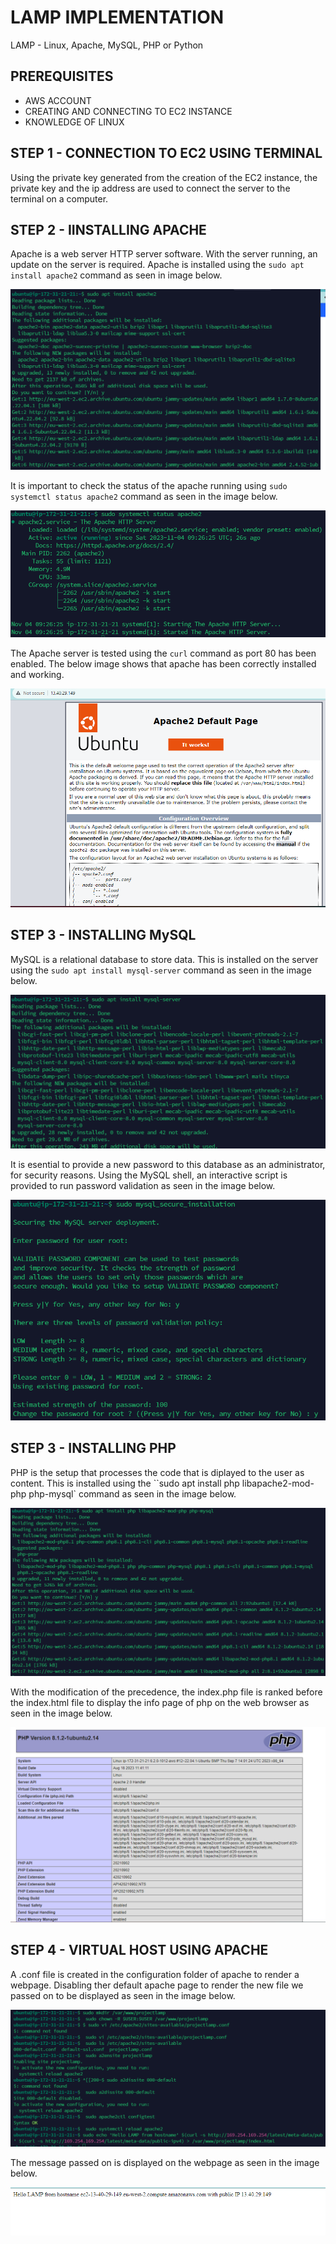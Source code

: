 # LAMP IMPLEMENTATION

LAMP - Linux, Apache, MySQL, PHP or Python

## PREREQUISITES
- AWS ACCOUNT 
- CREATING AND CONNECTING TO EC2 INSTANCE 
- KNOWLEDGE OF LINUX

## STEP 1 - CONNECTION TO EC2 USING TERMINAL 

Using the private key generated from the creation of the EC2 instance, the private key and the ip address are used to connect the server to the terminal on a computer. 

## STEP 2 - IINSTALLING APACHE

Apache is a web server HTTP server software. With the server running, an update on the server is required. Apache is installed using the `sudo apt install apache2` command as seen in image below.

![Alt text](<images/Apache Installation.png>)

It is important to check the status of the apache running using `sudo systemctl status apache2` command as seen in the image below.

![Alt text](<images/Apache status.png>)

The Apache server is tested using the `curl` command as port 80 has been enabled. The below image shows that apache has been correctly installed and working.

![Alt text](<images/Apache works.png>)

## STEP 3 - INSTALLING MySQL

MySQL is a relational database to store data. This is installed on the server using the `sudo apt install mysql-server` command as seen in the image below.

![Alt text](<images/Mysql Installation.png>)

It is esential to provide a new password to this database as an administrator, for security reasons. Using the MySQL shell, an interactive script is provided to run password validation as seen in the image below.

![Alt text](<images/Mysql Password Validation.png>)

## STEP 3 - INSTALLING PHP

PHP is the setup that processes the code that is diplayed to the user as content. This is installed using the ``sudo apt install php libapache2-mod-php php-mysql` command as seen in the image below.

![Alt text](<images/Php Installation.png>)

With the modification of the precedence, the index.php file is ranked before the index.html file to display the info page of php on the web browser as seen in the image below. 

![Alt text](<images/PHP Version.png>)

## STEP 4 - VIRTUAL HOST USING APACHE

A .conf file is created in the configuration folder of apache to render a webpage. Disabling ther default apache page to render the new file we passed on to be displayed as seen in the image below.

![Alt text](<images/Creating Virtual Host Using Apache.png>)

The message passed on is displayed on the webpage as seen in the image below. 

![Alt text](<images/Virtual Host Setup with Apache.png>)